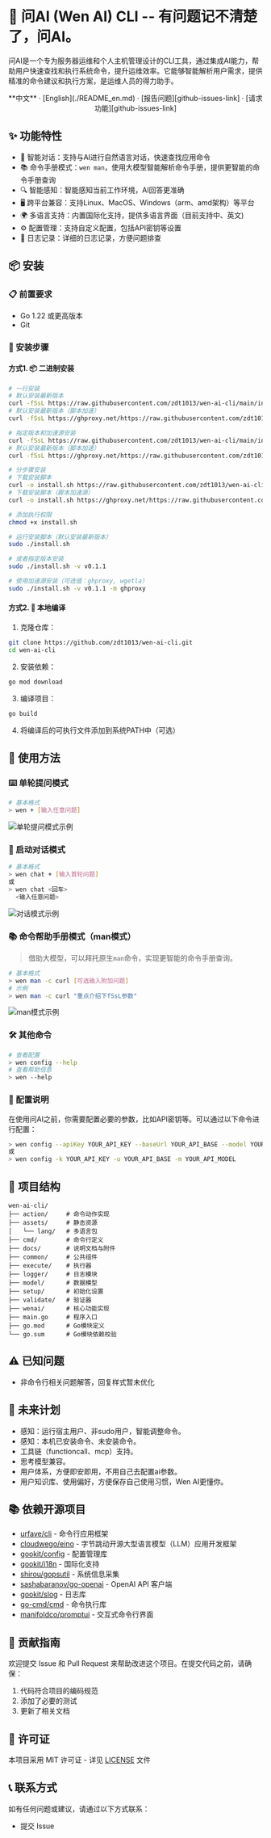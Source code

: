 # 🤖 问AI (Wen AI) CLI -- 有问题记不清楚了，问AI。

问AI是一个专为服务器运维和个人主机管理设计的CLI工具，通过集成AI能力，帮助用户快速查找和执行系统命令，提升运维效率。它能够智能解析用户需求，提供精准的命令建议和执行方案，是运维人员的得力助手。

<div align="center">
<!-- 语言切换链接 -->
**中文** · [English](./README_en.md) ·  [报告问题][github-issues-link] · [请求功能][github-issues-link]
</div>

## ✨ 功能特性

- 🤖 智能对话：支持与AI进行自然语言对话，快速查找应用命令
- 📚 命令手册模式：`wen man`，使用大模型智能解析命令手册，提供更智能的命令手册查询
- 🔍 智能感知：智能感知当前工作环境，AI回答更准确
- 🖥️ 跨平台兼容：支持Linux、MacOS、Windows（arm、amd架构）等平台
- 🌍 多语言支持：内置国际化支持，提供多语言界面（目前支持中、英文)
- ⚙️ 配置管理：支持自定义配置，包括API密钥等设置
- 📝 日志记录：详细的日志记录，方便问题排查

## 📦 安装

### 📋 前置要求

- Go 1.22 或更高版本
- Git

### 📝 安装步骤

#### 方式1. 📦 二进制安装
```bash
# 一行安装
# 默认安装最新版本
curl -fSsL https://raw.githubusercontent.com/zdt1013/wen-ai-cli/main/install.sh | bash
# 默认安装最新版本（脚本加速）
curl -fSsL https://ghproxy.net/https://raw.githubusercontent.com/zdt1013/wen-ai-cli/main/install.sh | bash

# 指定版本和加速源安装
curl -fSsL https://raw.githubusercontent.com/zdt1013/wen-ai-cli/main/install.sh | bash -s -- -v v0.1.1 -m ghproxy
# 默认安装最新版本（脚本加速）
curl -fSsL https://ghproxy.net/https://raw.githubusercontent.com/zdt1013/wen-ai-cli/main/install.sh | bash -s -- -v v0.1.1 -m ghproxy


```
```bash
# 分步骤安装
# 下载安装脚本
curl -o install.sh https://raw.githubusercontent.com/zdt1013/wen-ai-cli/main/install.sh
# 下载安装脚本（脚本加速源）
curl -o install.sh https://ghproxy.net/https://raw.githubusercontent.com/zdt1013/wen-ai-cli/main/install.sh

# 添加执行权限
chmod +x install.sh

# 运行安装脚本（默认安装最新版本）
sudo ./install.sh

# 或者指定版本安装
sudo ./install.sh -v v0.1.1

# 使用加速源安装（可选值：ghproxy, wgetla）
sudo ./install.sh -v v0.1.1 -m ghproxy
```

#### 方式2. 🚀 本地编译
1. 克隆仓库：
```bash
git clone https://github.com/zdt1013/wen-ai-cli.git
cd wen-ai-cli
```

2. 安装依赖：
```bash
go mod download
```

3. 编译项目：
```bash
go build
```

4. 将编译后的可执行文件添加到系统PATH中（可选）

## 🚀 使用方法

### ⌨️ 单轮提问模式

```bash
# 基本格式
> wen + [输入任意问题]
```

![单轮提问模式示例](docs/example1.png)

### 💬 启动对话模式
```bash
# 基本格式
> wen chat + [输入首轮问题]
或
> wen chat <回车>
  <输入任意问题>
```
![对话模式示例](docs/example2.png)

### 📚 命令帮助手册模式（man模式）
> 借助大模型，可以拜托原生`man`命令，实现更智能的命令手册查询。
> 
```bash
# 基本格式
> wen man -c curl [可选输入附加问题]
# 示例
> wen man -c curl "重点介绍下fSsL参数"
```
![man模式示例](docs/example3.png)
### 🛠️ 其他命令
```bash
# 查看配置
> wen config --help
# 查看帮助信息
> wen --help
```

### 🔧 配置说明

在使用问AI之前，你需要配置必要的参数，比如API密钥等。可以通过以下命令进行配置：

```bash
> wen config --apiKey YOUR_API_KEY --baseUrl YOUR_API_BASE --model YOUR_API_MODEL
或
> wen config -k YOUR_API_KEY -u YOUR_API_BASE -m YOUR_API_MODEL
```

## 📁 项目结构

```
wen-ai-cli/
├── action/     # 命令动作实现
├── assets/     # 静态资源
│   └── lang/   # 多语言包
├── cmd/        # 命令行定义
├── docs/       # 说明文档与附件
├── common/     # 公共组件
├── execute/    # 执行器
├── logger/     # 日志模块
├── model/      # 数据模型
├── setup/      # 初始化设置
├── validate/   # 验证器
├── wenai/      # 核心功能实现
├── main.go     # 程序入口
├── go.mod      # Go模块定义
└── go.sum      # Go模块依赖校验
```

## ⚠️ 已知问题
  * 非命令行相关问题解答，回复样式暂未优化

## 🔮 未来计划 
 * 感知：运行宿主用户、非sudo用户，智能调整命令。
 * 感知：本机已安装命令、未安装命令。
 * 工具链（functioncall、mcp）支持。
 * 思考模型兼容。
 * 用户体系，方便即安即用，不用自己去配置ai参数。
 * 用户知识库、使用偏好，方便保存自己使用习惯，Wen AI更懂你。

## 📚 依赖开源项目
 * [urfave/cli](https://github.com/urfave/cli) - 命令行应用框架
 * [cloudwego/eino](https://github.com/cloudwego/eino) - 字节跳动开源大型语言模型（LLM）应用开发框架
 * [gookit/config](https://github.com/gookit/config) - 配置管理库
 * [gookit/i18n](https://github.com/gookit/i18n) - 国际化支持
 * [shirou/gopsutil](https://github.com/shirou/gopsutil) - 系统信息采集
 * [sashabaranov/go-openai](https://github.com/sashabaranov/go-openai) - OpenAI API 客户端
 * [gookit/slog](https://github.com/gookit/slog) - 日志库
 * [go-cmd/cmd](https://github.com/go-cmd/cmd) - 命令执行库
 * [manifoldco/promptui](https://github.com/manifoldco/promptui) - 交互式命令行界面

## 🤝 贡献指南

欢迎提交 Issue 和 Pull Request 来帮助改进这个项目。在提交代码之前，请确保：

1. 代码符合项目的编码规范
2. 添加了必要的测试
3. 更新了相关文档

## 📄 许可证

本项目采用 MIT 许可证 - 详见 [LICENSE](LICENSE) 文件

## 📞 联系方式

如有任何问题或建议，请通过以下方式联系：

- 提交 Issue
